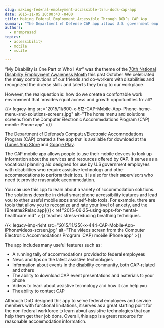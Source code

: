 ```yaml
---
slug: making-federal-employment-accessible-thru-dods-cap-app
date: 2015-11-05 10:00:43 -0400
title: Making Federal Employment Accessible Through DOD’s CAP App
summary: "The Department of Defense CAP app allows U.S. government employees to use their mobile devices to look up information about services and resources."
authors:
  - nramprasad
topics:
  - accessibility
  - mobile
  - mobile

---
```


“My Disability is One Part of Who I Am” was the theme of the [70th National Disability Employment Awareness Month](http://www.dol.gov/odep/topics/ndeam/) this past October. We celebrated the many contributions of our friends and co-workers with disabilities and recognized the diverse skills and talents they bring to our workplace.

However, the real question is: how do we create a comfortable work environment that provides equal access and growth opportunities for all?

{{< legacy-img src="2015/11/600-x-512-CAP-Mobile-App-iPhone-home-menu-and-solutions-screens.jpg" alt="The home menu and solutions screens from the Computer Electronic Accommodations Program (CAP) mobile iPhone app" >}}

The Department of Defense&#8217;s Computer/Electronic Accommodations Program (CAP) created a free app that is available for download at the [iTunes App Store](https://itunes.apple.com/us/app/cap-mobile-app/id543280345?) and [Google Play](https://play.google.com/store/apps/details?id=mil.cap.capapp).

The CAP mobile app allows people to use their mobile devices to look up information about the services and resources offered by CAP. It serves as a vocational planning aid designed for use by U.S government employees with disabilities who require assistive technology and other accommodations to perform their jobs. It is also for their supervisors who need to provide reasonable accommodation.

You can use this app to learn about a variety of accommodation solutions. The solutions describe in detail smart phone accessibility features and lead you to other useful mobile apps and self-help tools. For example, there are tools that allow you to recognize and rate your level of anxiety, and the [Breathe2Relax app]({{< ref "2015-06-25-using-apps-for-mental-healthcare.md" >}}) teaches stress-reducing breathing techniques.

{{< legacy-img-right src="2015/11/250-x-444-CAP-Mobile-App-iPhonevideos-screen.jpg" alt="The videos screen from the Computer Electronic Accommodations Program (CAP) mobile iPhone app" >}}

The app includes many useful features such as:

  * A running tally of accommodations provided to federal employees
  * News and tips on the latest assistive technologies
  * Information about events in the disability community, both CAP-related and others
  * The ability to download CAP event presentations and materials to your phone
  * Videos to learn about assistive technology and how it can help you
  * The ability to contact CAP

Although DoD designed this app to serve federal employees and service members with functional limitations, it serves as a great starting point for the non-federal workforce to learn about assistive technologies that can help them get their job done. Overall, this app is a great resource for reasonable accommodation information.
